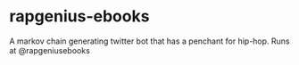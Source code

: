 # rapgenius-ebooks
A markov chain generating twitter bot that has a penchant for hip-hop.
Runs at @rapgeniusebooks
